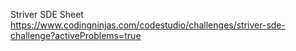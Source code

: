 Striver SDE Sheet https://www.codingninjas.com/codestudio/challenges/striver-sde-challenge?activeProblems=true
